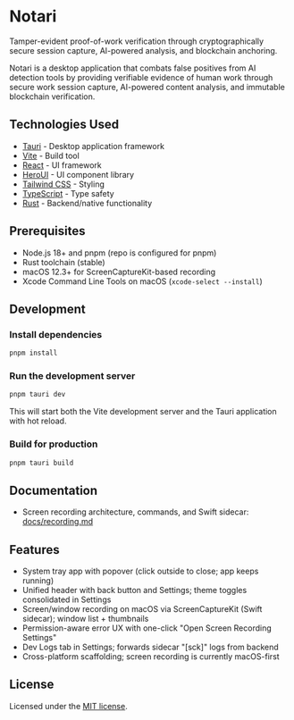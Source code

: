 # Notari

Tamper-evident proof-of-work verification through cryptographically secure session capture, AI-powered analysis, and blockchain anchoring.

Notari is a desktop application that combats false positives from AI detection tools by providing verifiable evidence of human work through secure work session capture, AI-powered content analysis, and immutable blockchain verification.

## Technologies Used

- [Tauri](https://tauri.app) - Desktop application framework
- [Vite](https://vitejs.dev/guide/) - Build tool
- [React](https://react.dev) - UI framework
- [HeroUI](https://heroui.com) - UI component library
- [Tailwind CSS](https://tailwindcss.com) - Styling
- [TypeScript](https://www.typescriptlang.org) - Type safety
- [Rust](https://www.rust-lang.org) - Backend/native functionality

## Prerequisites

- Node.js 18+ and pnpm (repo is configured for pnpm)
- Rust toolchain (stable)
- macOS 12.3+ for ScreenCaptureKit-based recording
- Xcode Command Line Tools on macOS (`xcode-select --install`)

## Development

### Install dependencies

```bash
pnpm install
```

### Run the development server

```bash
pnpm tauri dev
```

This will start both the Vite development server and the Tauri application with hot reload.

### Build for production

```bash
pnpm tauri build
```

## Documentation

- Screen recording architecture, commands, and Swift sidecar: [docs/recording.md](docs/recording.md)

## Features

- System tray app with popover (click outside to close; app keeps running)
- Unified header with back button and Settings; theme toggles consolidated in Settings
- Screen/window recording on macOS via ScreenCaptureKit (Swift sidecar); window list + thumbnails
- Permission-aware error UX with one-click "Open Screen Recording Settings"
- Dev Logs tab in Settings; forwards sidecar "[sck]" logs from backend
- Cross-platform scaffolding; screen recording is currently macOS-first

## License

Licensed under the [MIT license](LICENSE).

